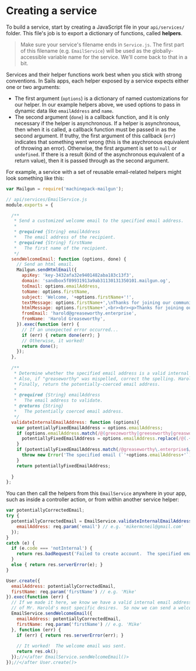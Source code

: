 # Creating a service

To build a service, start by creating a JavaScript file in your `api/services/` folder.  This file's job is to export a dictionary of functions, called **helpers**.

> Make sure your service's filename ends in `Service.js`.  The first part of this filename (e.g. `EmailService`) will be used as the globally-accessible variable name for the service.  We'll come back to that in a bit.


Services and their helper functions work best when you stick with strong conventions.  In Sails apps, each helper exposed by a service expects either one or two arguments: 

 + The first argument (`options`) is a dictionary of named customizations for our helper.  In our example helpers above, we used options to pass in dynamic data like `emailAddress` and `name`.
 + The second argument (`done`) is a callback function, and it is only necessary if the helper is asynchronous.  If a helper is asynchronous, then when it is called, a callback function must be passed in as the second argument. If truthy, the first argument of this callback (`err`) indicates that something went wrong (this is the asychronous equivalent of throwing an error).  Otherwise, the first argument is set to `null` or `undefined`.  If there is a result (kind of the asynchronous equivalent of a return value), then it is passed through as the second argument.


For example, a service with a set of reusable email-related helpers might look something like this:

```javascript
var Mailgun = require('machinepack-mailgun');

// api/services/EmailService.js
module.exports = {

  /**
   * Send a customized welcome email to the specified email address.
   *
   * @required {String} emailAddress
   *   The email address of the recipient.
   * @required {String} firstName
   *   The first name of the recipient.
   */
  sendWelcomeEmail: function (options, done) {
    // Send an html email.
    Mailgun.sendHtmlEmail({
      apiKey: 'key-3432afa32e9401482aba183c13f3',
      domain: 'sandbox5f89931913a9ab31130131350101.mailgun.og',
      toEmail: options.emailAddress,
      toName: options.firstName,
      subject: 'Welcome, '+options.firstName+'!',
      textMessage: options.firstName+',\nThanks for joining our community. If you have any questions, please don\'t hesitate to send them our way. Feel free to reply to this email directly.\n\nSincerely,\nThe Management',
      htmlMessage: options.firstName+',<br><br><p>Thanks for joining our community. If you have any questions, please don\'t hesitate to send them our way. Feel free to reply to this email directly.</p><br/><span>Sincerely,</span><br/><strong>The Management</strong>',
      fromEmail: 'harold@greaseworthy.enterprise',
      fromName: 'Harold Greaseworthy',
    }).exec(function (err) {
      // If an unexpected error occurred...
      if (err) { return done(err); }
      // Otherwise, it worked!
      return done();
    });
  },
  
  /**
   * Determine whether the specified email address is a valid internal email address (from within our company).
   * Also, if "greaseworthy" was mispelled, correct the spelling. Harold REALLY hates when his name is mispelled.
   * Finally, return the potentially-coerced email address.
   *
   * @required {String} emailAddress
   *   The email address to validate.
   * @returns {String}
   *   The potentially coerced email address.
   */
  validateInternalEmailAddress: function (options){
    var potentiallyFixedEmailAddress = options.emailAddress;
    if (options.emailAddress.match(/@(greezeworthy|greeseworthy|greasworthy)\.enterprise$/)) {
      potentiallyFixedEmailAddress = options.emailAddress.replace(/@(.+)\.enterprise$/, '@greaseworthy.enterprise');
    }
    if (potentiallyFixedEmailAddress.match(/@greaseworthy\.enterprise$/)) {
      throw new Error('The specified email (`'+options.emailAddress+'`) is not a valid internal email address here at Greaseworthy enterprises.');
    }
    return potentiallyFixedEmailAddress;
    
  }
};
```


You can then call the helpers from this `EmailService` anywhere in your app, such as inside a controller action, or from within another service helper:


```javascript
var potentiallyCorrectedEmail;
try {
  potentiallyCorrectedEmail = EmailService.validateInternalEmailAddress({
    emailAddress: req.param('email') // e.g. 'mikermcneil@gmail.com'
  });
}
catch (e) {
  if (e.code === 'notInternal') {
    return res.badRequest('Failed to create account.  The specified email address does not seem to be from Greaseworthy Enterprises.');
  }
  else { return res.serverError(e); }
}

User.create({
  emailAddress: potentiallyCorrectedEmail,
  firstName: req.param('firstName') // e.g. 'Mike'
}).exec(function (err) {
  // If we made it here, we know we have a valid internal email address that satisfy all
  // of Mr. Harold's most specific desires.  So now we can send a welcome email.
  EmailService.sendWelcomeEmail({
    emailAddress: potentiallyCorrectedEmail,
    firstName: req.param('firstName') // e.g. 'Mike'
  }, function (err) {
    if (err) { return res.serverError(err); }
    
    // It worked!  The welcome email was sent.
    return res.ok();
  });//</after EmailService.sendWelcomeEmail()>
});//</after User.create()>
```

<docmeta name="displayName" value="Creating a Service">
